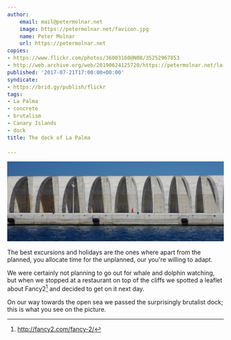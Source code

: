 ```yaml
---
author:
    email: mail@petermolnar.net
    image: https://petermolnar.net/favicon.jpg
    name: Peter Molnar
    url: https://petermolnar.net
copies:
- https://www.flickr.com/photos/36003160@N08/35252967853
- http://web.archive.org/web/20190624125720/https://petermolnar.net/la-palma-dock/
published: '2017-07-21T17:00:00+00:00'
syndicate:
- https://brid.gy/publish/flickr
tags:
- La Palma
- concrete
- brutalism
- Canary Islands
- dock
title: The dock of La Palma

---
```


![](la-palma-dock.jpg)

The best excursions and holidays are the ones where apart from the
planned, you allocate time for the unplanned, our you're willing to
adapt.

We were certainly not planning to go out for whale and dolphin watching,
but when we stopped at a restaurant on top of the cliffs we spotted a
leaflet about Fancy2[^1] and decided to get on it next day.

On our way towards the open sea we passed the surprisingly brutalist
dock; this is what you see on the picture.

[^1]: <http://fancy2.com/fancy-2/>